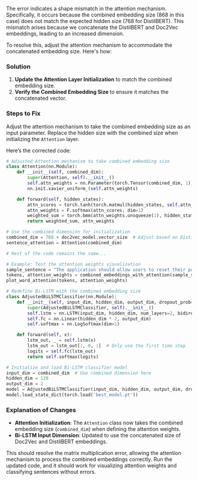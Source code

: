 The error indicates a shape mismatch in the attention mechanism. Specifically, it occurs because the combined embedding size (868 in this case) does not match the expected hidden size (768 for DistilBERT). This mismatch arises because we concatenate the DistilBERT and Doc2Vec embeddings, leading to an increased dimension.

To resolve this, adjust the attention mechanism to accommodate the concatenated embedding size. Here's how:

### Solution
1. **Update the Attention Layer Initialization** to match the combined embedding size.
2. **Verify the Combined Embedding Size** to ensure it matches the concatenated vector.

### Steps to Fix
Adjust the attention mechanism to take the combined embedding size as an input parameter. Replace the hidden size with the combined size when initializing the `Attention` layer.

Here’s the corrected code:

```python
# Adjusted Attention mechanism to take combined embedding size
class Attention(nn.Module):
    def __init__(self, combined_dim):
        super(Attention, self).__init__()
        self.attn_weights = nn.Parameter(torch.Tensor(combined_dim, 1))
        nn.init.xavier_uniform_(self.attn_weights)

    def forward(self, hidden_states):
        attn_scores = torch.tanh(torch.matmul(hidden_states, self.attn_weights)).squeeze(-1)
        attn_weights = F.softmax(attn_scores, dim=1)
        weighted_sum = torch.bmm(attn_weights.unsqueeze(1), hidden_states).squeeze(1)
        return weighted_sum, attn_weights

# Use the combined dimension for initialization
combined_dim = 768 + doc2vec_model.vector_size  # Adjust based on DistilBERT + Doc2Vec size
sentence_attention = Attention(combined_dim)

# Rest of the code remains the same...

# Example: Test the attention weights visualization
sample_sentence = "The application should allow users to reset their password easily."
tokens, attention_weights = combined_embeddings_with_attention(sample_sentence)
plot_word_attention(tokens, attention_weights)

# Redefine Bi-LSTM with the combined embedding size
class AdjustedBiLSTMClassifier(nn.Module):
    def __init__(self, input_dim, hidden_dim, output_dim, dropout_prob=0.1):
        super(AdjustedBiLSTMClassifier, self).__init__()
        self.lstm = nn.LSTM(input_dim, hidden_dim, num_layers=2, bidirectional=True, batch_first=True, dropout=dropout_prob)
        self.fc = nn.Linear(hidden_dim * 2, output_dim)
        self.softmax = nn.LogSoftmax(dim=1)

    def forward(self, x):
        lstm_out, _ = self.lstm(x)
        lstm_out = lstm_out[:, 0, :]  # Only use the first time step
        logits = self.fc(lstm_out)
        return self.softmax(logits)

# Initialize and load Bi-LSTM classifier model
input_dim = combined_dim  # Use combined dimension here
hidden_dim = 128
output_dim = 2
model = AdjustedBiLSTMClassifier(input_dim, hidden_dim, output_dim, dropout_prob=0.1)
model.load_state_dict(torch.load('best_model.pt'))
```

### Explanation of Changes
- **Attention Initialization**: The `Attention` class now takes the combined embedding size (`combined_dim`) when defining the attention weights.
- **Bi-LSTM Input Dimension**: Updated to use the concatenated size of Doc2Vec and DistilBERT embeddings.

This should resolve the matrix multiplication error, allowing the attention mechanism to process the combined embeddings correctly. Run the updated code, and it should work for visualizing attention weights and classifying sentences without errors.
